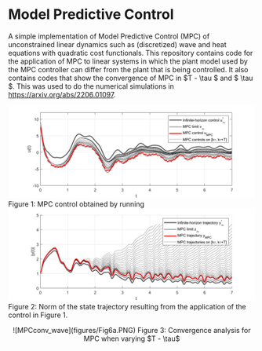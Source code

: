 # Model Predictive Control
A simple implementation of Model Predictive Control (MPC) of unconstrained linear dynamics such as (discretized) wave and heat equations with quadratic cost functionals. 
This repository contains code for the application of MPC to linear systems in which the plant model used by the MPC controller can differ from the plant that is being controlled. It also contains codes that show the convergence of MPC in $T - \tau $ and $ \tau $. This was used to do the numerical simulations in https://arxiv.org/abs/2206.01097. 



<!-- [MPC_wave](figures/MPC_T=41250_tau=1250.jpeg)
%[MPCX_wave](figures/MPCX_T=41250_tau=1250.jpeg)

%![MPCA_wave](figures/MPCA_T=41250_tau=1250.jpeg)
%![MPCAX_wave](figures/MPCAX_T=41250_tau=1250.jpeg) -->

![MPCw_wave](figures/MPCw_T=41250_tau=1250.jpeg)
Figure 1: MPC control obtained by running 
![MPCwX_wave](figures/MPCwX_T=41250_tau=1250.jpeg)
Figure 2: Norm of the state trajectory resulting from the application of the control in Figure 1. 

<p align="center">
![MPCconv_wave](figures/Fig6a.PNG)
Figure 3: Convergence analysis for MPC when varying $T - \tau$
</p>

<!-- ![MPCconvw_wave](figures/Fig6b.PNG)
![MPCconvA_wave](figures/Fig6c.PNG) -->

